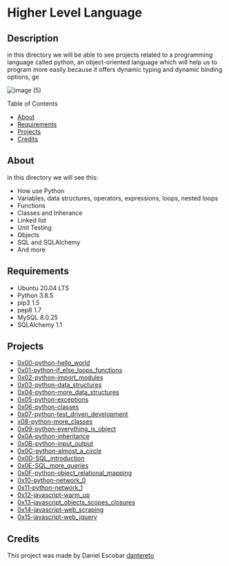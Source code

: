 <h1> Higher Level Language </h1>
<h2> Description </h2>
<p>in this directory we will be able to see projects related to a programming language called python, an object-oriented language which will help us to program more easily because it offers dynamic typing and dynamic binding options, ge</p>

![image (5)](https://user-images.githubusercontent.com/70924466/175791915-6ce4fde4-c7ef-4301-aeb2-d69790a71089.png)


Table of Contents
* [About](#About)
* [Requirements](#Requirements)
* [Projects](#Projects)
* [Credits](#Credits)

<h2 name="About"> About </h2>
in this directory we will see this:

* How use Python
* Variables, data structures, operators, expressions, loops, nested loops
* Functions
* Classes and Inherance
* Linked list
* Unit Testing
* Objects
* SQL and SQLAlchemy
* And more

<h2 name="Requirements"> Requirements </h2>

* Ubuntu 20.04 LTS
* Python 3.8.5
* pip3 1.5
* pep8 1.7
* MySQL 8.0.25
* SQLAlchemy 1.1

<h2 name="Projects"> Projects </h2>

* <a href="https://github.com/dantereto/holbertonschool-higher_level_programming/tree/master/0x00-python-hello_world">0x00-python-hello_world</a>
* <a href="https://github.com/dantereto/holbertonschool-higher_level_programming/tree/master/0x01-python-if_else_loops_functions">0x01-python-if_else_loops_functions</a>
* <a href="https://github.com/dantereto/holbertonschool-higher_level_programming/tree/master/0x02-python-import_modules">0x02-python-import_modules</a>
* <a href="https://github.com/dantereto/holbertonschool-higher_level_programming/tree/master/0x03-python-data_structures">0x03-python-data_structures</a>
* <a href="https://github.com/dantereto/holbertonschool-higher_level_programming/tree/master/0x04-python-more_data_structures">0x04-python-more_data_structures</a>
* <a href="https://github.com/dantereto/holbertonschool-higher_level_programming/tree/master/0x05-python-exceptions">0x05-python-exceptions</a>
* <a href="https://github.com/dantereto/holbertonschool-higher_level_programming/tree/master/0x06-python-classes">0x06-python-classes</a>
* <a href="https://github.com/dantereto/holbertonschool-higher_level_programming/tree/master/0x07-python-test_driven_development">0x07-python-test_driven_development</a>
* <a href="https://github.com/dantereto/holbertonschool-higher_level_programming/tree/master/0x08-python-more_classes">x08-python-more_classes</a>
* <a href="https://github.com/dantereto/holbertonschool-higher_level_programming/tree/master/0x09-python-everything_is_object">0x09-python-everything_is_object</a>
* <a href="https://github.com/dantereto/holbertonschool-higher_level_programming/tree/master/0x0A-python-inheritance">0x0A-python-inheritance</a>
* <a href="https://github.com/dantereto/holbertonschool-higher_level_programming/tree/master/0x0B-python-input_output">0x0B-python-input_output</a>
* <a href="https://github.com/dantereto/holbertonschool-higher_level_programming/tree/master/0x0C-python-almost_a_circle">0x0C-python-almost_a_circle</a>
* <a href="https://github.com/dantereto/holbertonschool-higher_level_programming/tree/master/0x0D-SQL_introduction">0x0D-SQL_introduction</a>
* <a href="https://github.com/dantereto/holbertonschool-higher_level_programming/tree/master/0x0E-SQL_more_queries">0x0E-SQL_more_queries</a>
* <a href="https://github.com/dantereto/holbertonschool-higher_level_programming/tree/master/0x0F-python-object_relational_mapping">0x0F-python-object_relational_mapping</a>
* <a href="https://github.com/dantereto/holbertonschool-higher_level_programming/tree/master/0x10-python-network_0">0x10-python-network_0</a>
* <a href="https://github.com/dantereto/holbertonschool-higher_level_programming/tree/master/0x11-python-network_1">0x11-python-network_1</a>
* <a href="https://github.com/dantereto/holbertonschool-higher_level_programming/tree/master/0x12-javascript-warm_up">0x12-javascript-warm_up</a>
* <a href="https://github.com/dantereto/holbertonschool-higher_level_programming/tree/master/0x13-javascript_objects_scopes_closures">0x13-javascript_objects_scopes_closures</a>
* <a href="https://github.com/dantereto/holbertonschool-higher_level_programming/tree/master/0x14-javascript-web_scraping">0x14-javascript-web_scraping</a>
* <a href="https://github.com/dantereto/holbertonschool-higher_level_programming/tree/master/0x15-javascript-web_jquery">0x15-javascript-web_jquery</a>

<h2 name="Credits"> Credits </h2>
<p>This project was made by Daniel Escobar <a href="https://www.linkedin.com/in/daniel-felipe-escobar-chavez-7823881b6/">dantereto</a></p>
